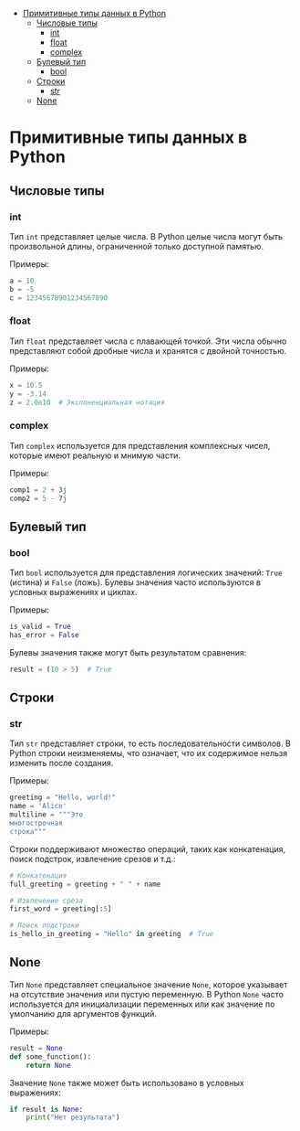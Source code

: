 <!-- TOC -->
* [Примитивные типы данных в Python](#примитивные-типы-данных-в-python)
  * [Числовые типы](#числовые-типы)
    * [int](#int)
    * [float](#float)
    * [complex](#complex)
  * [Булевый тип](#булевый-тип)
    * [bool](#bool)
  * [Строки](#строки)
    * [str](#str)
  * [None](#none)
<!-- TOC -->

# Примитивные типы данных в Python

## Числовые типы

### int
Тип `int` представляет целые числа. В Python целые числа могут быть произвольной длины, ограниченной только доступной памятью.

Примеры:
```python
a = 10
b = -5
c = 12345678901234567890
```

### float
Тип `float` представляет числа с плавающей точкой. Эти числа обычно представляют собой дробные числа и хранятся с двойной точностью.

Примеры:
```python
x = 10.5
y = -3.14
z = 2.0e10  # Экспоненциальная нотация
```

### complex
Тип `complex` используется для представления комплексных чисел, которые имеют реальную и мнимую части.

Примеры:
```python
comp1 = 2 + 3j
comp2 = 5 - 7j
```

## Булевый тип

### bool
Тип `bool` используется для представления логических значений: `True` (истина) и `False` (ложь). Булевы значения часто используются в условных выражениях и циклах.

Примеры:
```python
is_valid = True
has_error = False
```

Булевы значения также могут быть результатом сравнения:
```python
result = (10 > 5)  # True
```

## Строки

### str
Тип `str` представляет строки, то есть последовательности символов. В Python строки неизменяемы, что означает, что их содержимое нельзя изменить после создания.

Примеры:
```python
greeting = "Hello, world!"
name = 'Alice'
multiline = """Это
многострочная
строка"""
```

Строки поддерживают множество операций, таких как конкатенация, поиск подстрок, извлечение срезов и т.д.:
```python
# Конкатенация
full_greeting = greeting + " " + name

# Извлечение среза
first_word = greeting[:5]

# Поиск подстроки
is_hello_in_greeting = "Hello" in greeting  # True
```

## None

Тип `None` представляет специальное значение `None`, которое указывает на отсутствие значения или пустую переменную. В Python `None` часто используется для инициализации переменных или как значение по умолчанию для аргументов функций.

Примеры:
```python
result = None
def some_function():
    return None
```

Значение `None` также может быть использовано в условных выражениях:
```python
if result is None:
    print("Нет результата")
```